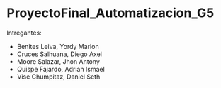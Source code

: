 # ProyectoFinal_Automatizacion_G5
Intregantes:
- Benites Leiva, Yordy Marlon 
- Cruces Salhuana, Diego Axel
- Moore Salazar, Jhon Antony
- Quispe Fajardo, Adrian Ismael
- Vise Chumpitaz, Daniel Seth
